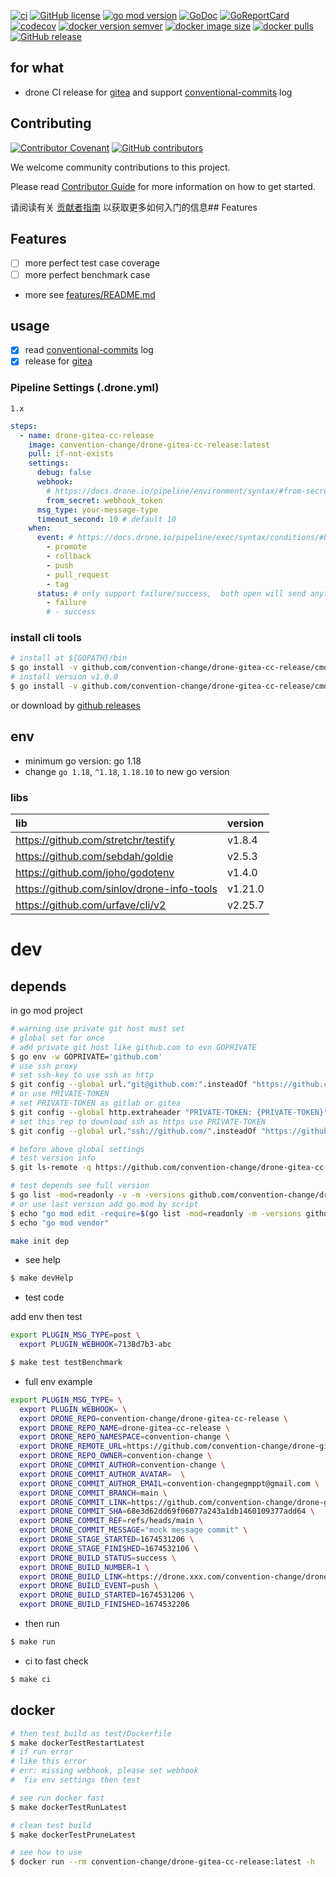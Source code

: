 [![ci](https://github.com/convention-change/drone-gitea-cc-release/workflows/ci/badge.svg?branch=main)](https://github.com/convention-change/drone-gitea-cc-release/actions/workflows/ci.yml)
[![GitHub license](https://img.shields.io/github/license/convention-change/drone-gitea-cc-release)](https://github.com/convention-change/drone-gitea-cc-release)
[![go mod version](https://img.shields.io/github/go-mod/go-version/convention-change/drone-gitea-cc-release?label=go.mod)](https://github.com/convention-change/drone-gitea-cc-release)
[![GoDoc](https://godoc.org/github.com/convention-change/drone-gitea-cc-release?status.png)](https://godoc.org/github.com/convention-change/drone-gitea-cc-release/)
[![GoReportCard](https://goreportcard.com/badge/github.com/convention-change/drone-gitea-cc-release)](https://goreportcard.com/report/github.com/convention-change/drone-gitea-cc-release)
[![codecov](https://codecov.io/gh/convention-change/drone-gitea-cc-release/branch/main/graph/badge.svg)](https://codecov.io/gh/convention-change/drone-gitea-cc-release)
[![docker version semver](https://img.shields.io/docker/v/convention-change/drone-gitea-cc-release?sort=semver)](https://hub.docker.com/r/convention-change/drone-gitea-cc-release/tags?page=1&ordering=last_updated)
[![docker image size](https://img.shields.io/docker/image-size/convention-change/drone-gitea-cc-release)](https://hub.docker.com/r/convention-change/drone-gitea-cc-release)
[![docker pulls](https://img.shields.io/docker/pulls/convention-change/drone-gitea-cc-release)](https://hub.docker.com/r/convention-change/drone-gitea-cc-release/tags?page=1&ordering=last_updated)
[![GitHub release](https://img.shields.io/github/v/release/convention-change/drone-gitea-cc-release?style=social)](https://github.com/convention-change/drone-gitea-cc-release/releases)

## for what

- drone CI release for [gitea](https://docs.gitea.com/) and support [conventional-commits](https://www.conventionalcommits.org/) log

## Contributing

[![Contributor Covenant](https://img.shields.io/badge/contributor%20covenant-v1.4-ff69b4.svg)](.github/CONTRIBUTING_DOC/CODE_OF_CONDUCT.md)
[![GitHub contributors](https://img.shields.io/github/contributors/convention-change/drone-gitea-cc-release)](https://github.com/convention-change/drone-gitea-cc-release/graphs/contributors)

We welcome community contributions to this project.

Please read [Contributor Guide](.github/CONTRIBUTING_DOC/CONTRIBUTING.md) for more information on how to get started.

请阅读有关 [贡献者指南](.github/CONTRIBUTING_DOC/zh-CN/CONTRIBUTING.md) 以获取更多如何入门的信息## Features

## Features

- [ ] more perfect test case coverage
- [ ] more perfect benchmark case
- more see [features/README.md](features/README.md)

## usage

- [x] read [conventional-commits](https://www.conventionalcommits.org/) log
- [x] release for [gitea](https://docs.gitea.com/)

### Pipeline Settings (.drone.yml)

`1.x`

```yaml
steps:
  - name: drone-gitea-cc-release
    image: convention-change/drone-gitea-cc-release:latest
    pull: if-not-exists
    settings:
      debug: false
      webhook:
        # https://docs.drone.io/pipeline/environment/syntax/#from-secrets
        from_secret: webhook_token
      msg_type: your-message-type
      timeout_second: 10 # default 10
    when:
      event: # https://docs.drone.io/pipeline/exec/syntax/conditions/#by-event
        - promote
        - rollback
        - push
        - pull_request
        - tag
      status: # only support failure/success,  both open will send anything
        - failure
        # - success
```

### install cli tools

```bash
# install at ${GOPATH}/bin
$ go install -v github.com/convention-change/drone-gitea-cc-release/cmd/drone-gitea-cc-release@latest
# install version v1.0.0
$ go install -v github.com/convention-change/drone-gitea-cc-release/cmd/drone-gitea-cc-release@v1.0.0
```

or download by [github releases](https://github.com/convention-change/drone-gitea-cc-release/releases)

## env

- minimum go version: go 1.18
- change `go 1.18`, `^1.18`, `1.18.10` to new go version

### libs

| lib                                        | version |
|:-------------------------------------------|:--------|
| https://github.com/stretchr/testify        | v1.8.4  |
| https://github.com/sebdah/goldie           | v2.5.3  |
| https://github.com/joho/godotenv           | v1.4.0  |
| https://github.com/sinlov/drone-info-tools | v1.21.0 |
| https://github.com/urfave/cli/v2           | v2.25.7 |

# dev

## depends

in go mod project

```bash
# warning use private git host must set
# global set for once
# add private git host like github.com to evn GOPRIVATE
$ go env -w GOPRIVATE='github.com'
# use ssh proxy
# set ssh-key to use ssh as http
$ git config --global url."git@github.com:".insteadOf "https://github.com/"
# or use PRIVATE-TOKEN
# set PRIVATE-TOKEN as gitlab or gitea
$ git config --global http.extraheader "PRIVATE-TOKEN: {PRIVATE-TOKEN}"
# set this rep to download ssh as https use PRIVATE-TOKEN
$ git config --global url."ssh://github.com/".insteadOf "https://github.com/"

# before above global settings
# test version info
$ git ls-remote -q https://github.com/convention-change/drone-gitea-cc-release.git

# test depends see full version
$ go list -mod=readonly -v -m -versions github.com/convention-change/drone-gitea-cc-release
# or use last version add go.mod by script
$ echo "go mod edit -require=$(go list -mod=readonly -m -versions github.com/convention-change/drone-gitea-cc-release | awk '{print $1 "@" $NF}')"
$ echo "go mod vendor"
```

```bash
make init dep
```

- see help

```bash
$ make devHelp
```

- test code

add env then test

```bash
export PLUGIN_MSG_TYPE=post \
  export PLUGIN_WEBHOOK=7138d7b3-abc
```

```bash
$ make test testBenchmark
```

- full env example

```bash
export PLUGIN_MSG_TYPE= \
  export PLUGIN_WEBHOOK= \
  export DRONE_REPO=convention-change/drone-gitea-cc-release \
  export DRONE_REPO_NAME=drone-gitea-cc-release \
  export DRONE_REPO_NAMESPACE=convention-change \
  export DRONE_REMOTE_URL=https://github.com/convention-change/drone-gitea-cc-release \
  export DRONE_REPO_OWNER=convention-change \
  export DRONE_COMMIT_AUTHOR=convention-change \
  export DRONE_COMMIT_AUTHOR_AVATAR=  \
  export DRONE_COMMIT_AUTHOR_EMAIL=convention-changegmppt@gmail.com \
  export DRONE_COMMIT_BRANCH=main \
  export DRONE_COMMIT_LINK=https://github.com/convention-change/drone-gitea-cc-release/commit/68e3d62dd69f06077a243a1db1460109377add64 \
  export DRONE_COMMIT_SHA=68e3d62dd69f06077a243a1db1460109377add64 \
  export DRONE_COMMIT_REF=refs/heads/main \
  export DRONE_COMMIT_MESSAGE="mock message commit" \
  export DRONE_STAGE_STARTED=1674531206 \
  export DRONE_STAGE_FINISHED=1674532106 \
  export DRONE_BUILD_STATUS=success \
  export DRONE_BUILD_NUMBER=1 \
  export DRONE_BUILD_LINK=https://drone.xxx.com/convention-change/drone-gitea-cc-release/1 \
  export DRONE_BUILD_EVENT=push \
  export DRONE_BUILD_STARTED=1674531206 \
  export DRONE_BUILD_FINISHED=1674532206
```

- then run

```bash
$ make run
```

- ci to fast check

```bash
$ make ci
```

## docker

```bash
# then test build as test/Dockerfile
$ make dockerTestRestartLatest
# if run error
# like this error
# err: missing webhook, please set webhook
#  fix env settings then test

# see run docker fast
$ make dockerTestRunLatest

# clean test build
$ make dockerTestPruneLatest

# see how to use
$ docker run --rm convention-change/drone-gitea-cc-release:latest -h
```
